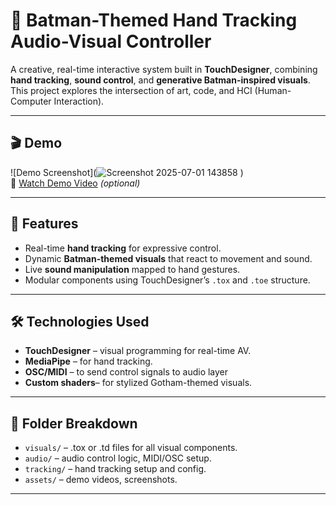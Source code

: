 # 🦇 Batman-Themed Hand Tracking Audio-Visual Controller

A creative, real-time interactive system built in **TouchDesigner**, combining **hand tracking**, **sound control**, and **generative Batman-inspired visuals**. This project explores the intersection of art, code, and HCI (Human-Computer Interaction).

---

## 🎬 Demo
![Demo Screenshot](![Screenshot 2025-07-01 143858](https://github.com/user-attachments/assets/76a59a3c-f16a-470c-a77d-843b6fd30d42)
)  
🎥 [Watch Demo Video](https://www.linkedin.com/posts/karam-zuheir-544523355_touchdesigner-creativecoding-interactiveart-activity-7345774590972837888-ZvYh?utm_source=share&utm_medium=member_desktop&rcm=ACoAAFiIRUQBU1TM5Jwmds8p06WpuEUMfs2WZtM) *(optional)*

---

## 🚀 Features
- Real-time **hand tracking** for expressive control.
- Dynamic **Batman-themed visuals** that react to movement and sound.
- Live **sound manipulation** mapped to hand gestures.
- Modular components using TouchDesigner’s `.tox` and `.toe` structure.

---

## 🛠️ Technologies Used
- **TouchDesigner** – visual programming for real-time AV.
- **MediaPipe**  – for hand tracking. 
- **OSC/MIDI** – to send control signals to audio layer 
- **Custom shaders**– for stylized Gotham-themed visuals.

---

## 📁 Folder Breakdown
- `visuals/` – .tox or .td files for all visual components.
- `audio/` – audio control logic, MIDI/OSC setup.
- `tracking/` – hand tracking setup and config.
- `assets/` – demo videos, screenshots.

---
